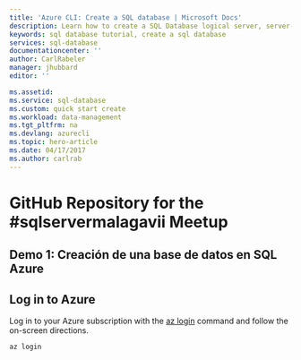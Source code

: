 ```yaml
---
title: 'Azure CLI: Create a SQL database | Microsoft Docs'
description: Learn how to create a SQL Database logical server, server-level firewall rule, and databases using the Azure CLI. 
keywords: sql database tutorial, create a sql database
services: sql-database
documentationcenter: ''
author: CarlRabeler
manager: jhubbard
editor: ''

ms.assetid: 
ms.service: sql-database
ms.custom: quick start create
ms.workload: data-management
ms.tgt_pltfrm: na
ms.devlang: azurecli
ms.topic: hero-article
ms.date: 04/17/2017
ms.author: carlrab
---
```


# GitHub Repository for the #sqlservermalagavii Meetup

## Demo 1: Creación de una base de datos en SQL Azure

## Log in to Azure

Log in to your Azure subscription with the [az login](/cli/azure/#login) command and follow the on-screen directions.

```azurecli
az login
```